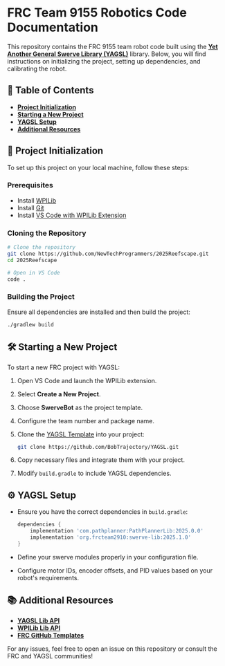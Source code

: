 # FRC Team 9155 Robotics Code Documentation

This repository contains the FRC 9155 team robot code built using the [**Yet Another General Swerve Library (YAGSL)**](https://docs.yagsl.com/) library. Below, you will find instructions on initializing the project, setting up dependencies, and calibrating the robot.

## 📌 Table of Contents

- **[Project Initialization](#project-initialization)**
- **[Starting a New Project](#starting-a-new-project)**
- **[YAGSL Setup](#yagsl-setup)**
- **[Additional Resources](#additional-resources)**

## 🚀 Project Initialization

To set up this project on your local machine, follow these steps:

### Prerequisites

- Install [WPILib](https://docs.wpilib.org/en/stable/docs/zero-to-robot/step-2/wpilib-setup.html)
- Install [Git](https://git-scm.com/)
- Install [VS Code with WPILib Extension](https://docs.wpilib.org/en/stable/docs/zero-to-robot/step-3/wpilib-setup-vscode.html)

### Cloning the Repository

```sh
# Clone the repository
git clone https://github.com/NewTechProgrammers/2025Reefscape.git
cd 2025Reefscape

# Open in VS Code
code .
```

### Building the Project

Ensure all dependencies are installed and then build the project:

```sh
./gradlew build
```

## 🛠️ Starting a New Project

To start a new FRC project with YAGSL:

1. Open VS Code and launch the WPILib extension.
2. Select **Create a New Project**.
3. Choose **SwerveBot** as the project template.
4. Configure the team number and package name.
5. Clone the [YAGSL Template](https://github.com/BobTrajectory/YAGSL) into your project:
   
   ```sh
   git clone https://github.com/BobTrajectory/YAGSL.git
   ```
6. Copy necessary files and integrate them with your project.
7. Modify `build.gradle` to include YAGSL dependencies.

## ⚙️ YAGSL Setup

- Ensure you have the correct dependencies in `build.gradle`:
  
  ```gradle
  dependencies {
      implementation 'com.pathplanner:PathPlannerLib:2025.0.0'
      implementation 'org.frcteam2910:swerve-lib:2025.1.0'
  }
  ```
- Define your swerve modules properly in your configuration file.
- Configure motor IDs, encoder offsets, and PID values based on your robot's requirements.

## 📚 Additional Resources

- [**YAGSL Lib API**](https://broncbotz3481.github.io/YAGSL-Lib/docs/)
- [**WPILib Lib API**](https://github.wpilib.org/allwpilib/docs/release/java/index.html)
- [**FRC GitHub Templates**](https://github.com/wpilibsuite)

For any issues, feel free to open an issue on this repository or consult the FRC and YAGSL communities!

